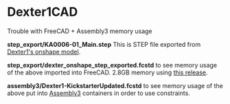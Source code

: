 # Dexter1CAD
Trouble with FreeCAD + Assembly3 memory usage

**step_export/KA0006-01_Main.step** This is STEP file exported from [Dexter1's onshape model](https://cad.onshape.com/documents/2af8ed0e61a34ebf69284c68/w/72caf65e51bde98e456925d2/e/6843c182cbf9181dbb307455). 

**step_export/dexter_onshape_step_exported.fcstd** to see memory usage of the above imported into FreeCAD. 2.8GB memory using [this release](https://github.com/realthunder/FreeCAD_assembly3/releases/tag/0.9.1).

**assembly3/Dexter1-KickstarterUpdated.fcstd** to see memory usage of the above put into [Assembly3](https://forum.freecadweb.org/viewtopic.php?f=20&t=34583) containers in order to use constraints.
